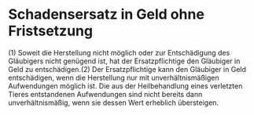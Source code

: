 # Schadensersatz in Geld ohne Fristsetzung

(1) Soweit die Herstellung nicht möglich oder zur Entschädigung des Gläubigers nicht genügend ist, hat der Ersatzpflichtige den Gläubiger in Geld zu entschädigen.(2) Der Ersatzpflichtige kann den Gläubiger in Geld entschädigen, wenn die Herstellung nur mit unverhältnismäßigen Aufwendungen möglich ist. Die aus der Heilbehandlung eines verletzten Tieres entstandenen Aufwendungen sind nicht bereits dann unverhältnismäßig, wenn sie dessen Wert erheblich übersteigen. 

